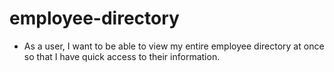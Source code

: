 # employee-directory
 * As a user, I want to be able to view my entire employee directory at once so that I have quick access to their information.
